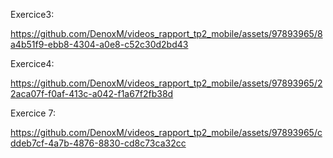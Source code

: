 Exercice3:

https://github.com/DenoxM/videos_rapport_tp2_mobile/assets/97893965/8a4b51f9-ebb8-4304-a0e8-c52c30d2bd43

Exercice4:

https://github.com/DenoxM/videos_rapport_tp2_mobile/assets/97893965/22aca07f-f0af-413c-a042-f1a67f2fb38d

Exercice 7:

https://github.com/DenoxM/videos_rapport_tp2_mobile/assets/97893965/cddeb7cf-4a7b-4876-8830-cd8c73ca32cc
